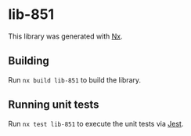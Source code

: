 # lib-851

This library was generated with [Nx](https://nx.dev).

## Building

Run `nx build lib-851` to build the library.

## Running unit tests

Run `nx test lib-851` to execute the unit tests via [Jest](https://jestjs.io).
